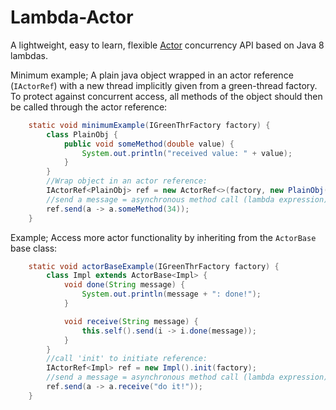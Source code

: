 Lambda-Actor
============

A lightweight, easy to learn, flexible [Actor](http://en.wikipedia.org/wiki/Actor_model)
concurrency API  based on Java 8 lambdas.

Minimum example;
A plain java object wrapped in an actor reference (`IActorRef`)
with a new thread implicitly given from a  green-thread factory.
To protect against concurrent access, all methods of the object should then
be called through the actor reference:
```java
    static void minimumExample(IGreenThrFactory factory) {
        class PlainObj {
            public void someMethod(double value) {
                System.out.println("received value: " + value);
            }
        }
        //Wrap object in an actor reference:
        IActorRef<PlainObj> ref = new ActorRef<>(factory, new PlainObj());
        //send a message = asynchronous method call (lambda expression):
        ref.send(a -> a.someMethod(34));
    }
```

Example;
Access more actor functionality by inheriting from the `ActorBase` base class:
```java
    static void actorBaseExample(IGreenThrFactory factory) {
        class Impl extends ActorBase<Impl> {
            void done(String message) {
                System.out.println(message + ": done!");
            }

            void receive(String message) {
                this.self().send(i -> i.done(message));
            }
        }
        //call 'init' to initiate reference:
        IActorRef<Impl> ref = new Impl().init(factory);
        //send a message = asynchronous method call (lambda expression):
        ref.send(a -> a.receive("do it!"));
    }
```
